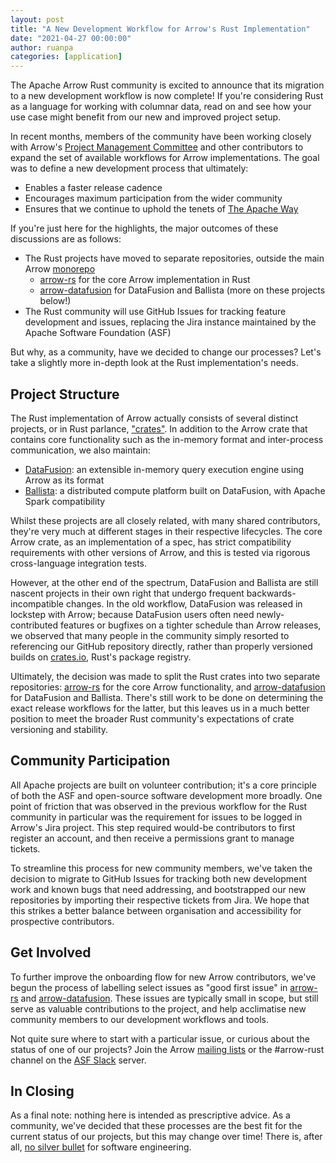 ```yaml
---
layout: post
title: "A New Development Workflow for Arrow's Rust Implementation"
date: "2021-04-27 00:00:00"
author: ruanpa
categories: [application]
---
```

<!--
{% comment %}
Licensed to the Apache Software Foundation (ASF) under one or more
contributor license agreements.  See the NOTICE file distributed with
this work for additional information regarding copyright ownership.
The ASF licenses this file to you under the Apache License, Version 2.0
(the "License"); you may not use this file except in compliance with
the License.  You may obtain a copy of the License at

http://www.apache.org/licenses/LICENSE-2.0

Unless required by applicable law or agreed to in writing, software
distributed under the License is distributed on an "AS IS" BASIS,
WITHOUT WARRANTIES OR CONDITIONS OF ANY KIND, either express or implied.
See the License for the specific language governing permissions and
limitations under the License.
{% endcomment %}
-->

The Apache Arrow Rust community is excited to announce that its migration to a new development workflow is now complete! If you're considering Rust as a language for working with columnar data, read on and see how your use case might benefit from our new and improved project setup.

In recent months, members of the community have been working closely with Arrow's [Project Management Committee][1] and other contributors to expand the set of available workflows for Arrow implementations. The goal was to define a new development process that ultimately:
- Enables a faster release cadence
- Encourages maximum participation from the wider community
- Ensures that we continue to uphold the tenets of [The Apache Way][2]

If you're just here for the highlights, the major outcomes of these discussions are as follows:
- The Rust projects have moved to separate repositories, outside the main Arrow [monorepo][9]
	- [arrow-rs][7] for the core Arrow implementation in Rust
	- [arrow-datafusion][8] for DataFusion and Ballista (more on these projects below!)
- The Rust community will use GitHub Issues for tracking feature development and issues, replacing the Jira instance maintained by the Apache Software Foundation (ASF)

But why, as a community, have we decided to change our processes? Let's take a slightly more in-depth look at the Rust implementation's needs.

## Project Structure
The Rust implementation of Arrow actually consists of several distinct projects, or in Rust parlance, ["crates"][3]. In addition to the Arrow crate that contains core functionality such as the in-memory format and inter-process communication, we also maintain:
- [DataFusion][4]: an extensible in-memory query execution engine using Arrow as its format
- [Ballista][5]: a distributed compute platform built on DataFusion, with Apache Spark compatibility

Whilst these projects are all closely related, with many shared contributors, they're very much at different stages in their respective lifecycles. The core Arrow crate, as an implementation of a spec, has strict compatibility requirements with other versions of Arrow, and this is tested via rigorous cross-language integration tests.

However, at the other end of the spectrum, DataFusion and Ballista are still nascent projects in their own right that undergo frequent backwards-incompatible changes. In the old workflow, DataFusion was released in lockstep with Arrow; because DataFusion users often need newly-contributed features or bugfixes on a tighter schedule than Arrow releases, we observed that many people in the community simply resorted to referencing our GitHub repository directly, rather than properly versioned builds on [crates.io][6], Rust's package registry.

Ultimately, the decision was made to split the Rust crates into two separate repositories: [arrow-rs][7] for the core Arrow functionality, and [arrow-datafusion][8] for DataFusion and Ballista. There's still work to be done on determining the exact release workflows for the latter, but this leaves us in a much better position to meet the broader Rust community's expectations of crate versioning and stability.

## Community Participation
All Apache projects are built on volunteer contribution; it's a core principle of both the ASF and open-source software development more broadly. One point of friction that was observed in the previous workflow for the Rust community in particular was the requirement for issues to be logged in Arrow's Jira project. This step required would-be contributors to first register an account, and then receive a permissions grant to manage tickets.

To streamline this process for new community members, we've taken the decision to migrate to GitHub Issues for tracking both new development work and known bugs that need addressing, and bootstrapped our new repositories by importing their respective tickets from Jira. We hope that this strikes a better balance between organisation and accessibility for prospective contributors.

## Get Involved
To further improve the onboarding flow for new Arrow contributors, we've begun the process of labelling select issues as "good first issue" in [arrow-rs][11] and [arrow-datafusion][12]. These issues are typically small in scope, but still serve as valuable contributions to the project, and help acclimatise new community members to our development workflows and tools.

Not quite sure where to start with a particular issue, or curious about the status of one of our projects? Join the Arrow [mailing lists][13] or the #arrow-rust channel on the [ASF Slack][14] server.

## In Closing
As a final note: nothing here is intended as prescriptive advice. As a community, we've decided that these processes are the best fit for the current status of our projects, but this may change over time! There is, after all, [no silver bullet][10] for software engineering.

[1]: https://arrow.apache.org/committers/
[2]: https://www.apache.org/theapacheway/
[3]: https://doc.rust-lang.org/book/ch07-01-packages-and-crates.html
[4]: https://github.com/apache/arrow-datafusion/datafusion
[5]: https://github.com/apache/arrow-datafusion/ballista
[6]: https://crates.io/
[7]: https://github.com/apache/arrow-rs
[8]: https://github.com/apache/arrow-datafusion
[9]: https://en.wikipedia.org/wiki/Monorepo
[10]: https://en.wikipedia.org/wiki/No_Silver_Bullet
[11]: https://github.com/apache/arrow-rs/issues?q=is%3Aissue+is%3Aopen+label%3A%22good+first+issue%22
[12]: https://github.com/apache/arrow-datafusion/issues?q=is%3Aissue+is%3Aopen+label%3A%22good+first+issue%22
[13]: https://arrow.apache.org/community
[14]: https://s.apache.org/slack-invite
